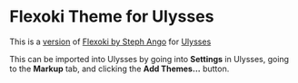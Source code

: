 # Flexoki Theme for Ulysses

This is a [version](https://styles.ulysses.app/themes/flexoki-Y5nx) of [Flexoki by Steph Ango](https://stephango.com/flexoki) for [Ulysses](https://ulysses.app)

This can be imported into Ulysses by going into **Settings** in Ulysses, going to the **Markup** tab, and clicking the **Add Themes...** button.
